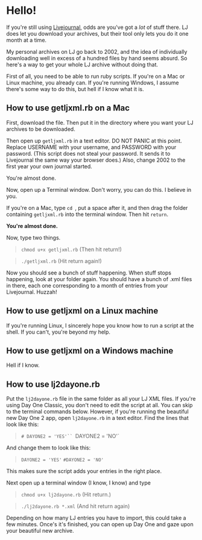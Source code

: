 # Hello!

If you're still using [Livejournal][lj], odds are you've got a _lot_ of stuff there. LJ does let you download your archives, but their tool only lets you do it one month at a time.

My personal archives on LJ go back to 2002, and the idea of individually downloading well in excess of a hundred files by hand seems absurd. So here's a way to get your whole LJ archive without doing that.

First of all, you need to be able to run ruby scripts. If you're on a Mac or Linux machine, you already can. If you're running Windows, I assume there's some way to do this, but hell if I know what it is.

## How to use getljxml.rb on a Mac

First, download the file. Then put it in the directory where you want your LJ archives to be downloaded.

Then open up `getljxml.rb` in a text editor. DO NOT PANIC at this point. Replace USERNAME with your username, and PASSWORD with your password. (This script does not steal your password. It sends it to Livejournal the same way your browser does.) Also, change 2002 to the first year your own journal started.

You're almost done.

Now, open up a Terminal window. Don't worry, you can do this. I believe in you.

If you're on a Mac, type `cd `, put a space after it, and then drag the folder containing `getljxml.rb` into the terminal window. Then hit `return`.

**You're almost done.**

Now, type two things.

> `chmod u+x getljxml.rb` (Then hit return!)

> `./getljxml.rb` (Hit return again!)

Now you should see a bunch of stuff happening. When stuff stops happening, look at your folder again. You should have a bunch of .xml files in there, each one corresponding to a month of entries from your Livejournal. Huzzah!

## How to use getljxml on a Linux machine

If you're running Linux, I sincerely hope you know how to run a script at the shell. If you can't, you're beyond my help.

## How to use getljxml on a Windows machine

Hell if I know.

## How to use lj2dayone.rb

Put the `lj2dayone.rb` file in the same folder as all your LJ XML files. If you're using Day One Classic, you don't need to edit the script at all. You can skip to the terminal commands below. However, if you're running the beautiful new Day One 2 app, open `lj2dayone.rb` in a text editor. Find the lines that look like this:

> `# DAYONE2 = 'YES'``
> `DAYONE2 = 'NO'`

And change them to look like this:

> `DAYONE2 = 'YES'`
> `#DAYONE2 = 'NO'`

This makes sure the script adds your entries in the right place.

Next open up a terminal window (I know, I know) and type

> `chmod u+x lj2dayone.rb` (Hit return.)

> `./lj2dayone.rb *.xml` (And hit return again)

Depending on how many LJ entries you have to import, this could take a few minutes. Once's it's finished, you can open up Day One and gaze upon your beautiful new archive.


[lj]: http://www.livejournal.com
